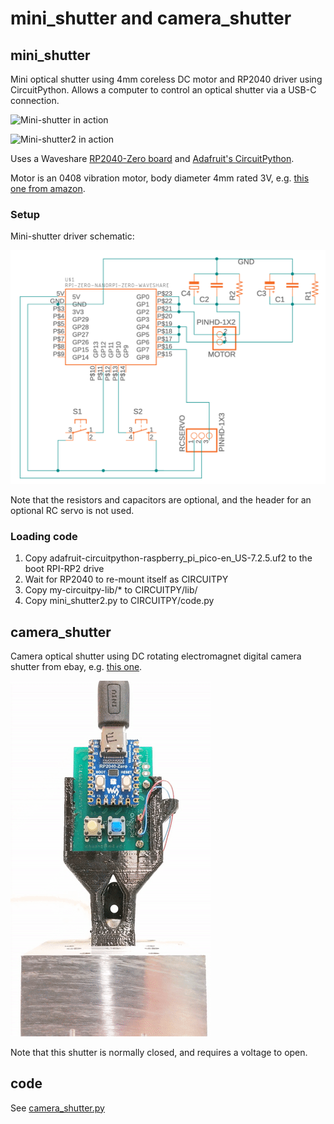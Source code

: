 # mini_shutter and camera_shutter

## mini_shutter

Mini optical shutter using 4mm coreless DC motor and RP2040 driver using CircuitPython.  Allows a computer to control an optical shutter via a USB-C connection.

![Mini-shutter in action](images/VIDEO-shutter-demo.gif)

![Mini-shutter2 in action](images/VIDEO-mini-shutter2-2022-07-18a.gif)

Uses a Waveshare <a
href="https://www.waveshare.com/rp2040-zero.htm">RP2040-Zero board</a>
and <a
href="https://learn.adafruit.com/welcome-to-circuitpython/what-is-circuitpython">Adafruit's
CircuitPython</a>.

Motor is an 0408 vibration motor, body diameter 4mm rated 3V, e.g. <a href="https://www.amazon.com/gp/product/B07PJDSRC7">this one from amazon</a>.

### Setup

Mini-shutter driver schematic:

![mini-shutter driver schematic](images/mini_shutter_driver_schematic.png)

Note that the resistors and capacitors are optional, and the header for an optional RC servo is not used.

### Loading code

1. Copy adafruit-circuitpython-raspberry_pi_pico-en_US-7.2.5.uf2 to the boot RPI-RP2 drive
2. Wait for RP2040 to re-mount itself as CIRCUITPY
3. Copy my-circuitpy-lib/* to CIRCUITPY/lib/
4. Copy mini_shutter2.py to CIRCUITPY/code.py

## camera_shutter

Camera optical shutter using DC rotating electromagnet digital camera shutter from ebay, e.g. <a href="https://www.ebay.com/itm/124456754185">this one</a>.

![Camera-shutter in action](images/VIDEO-camera-shutter-blinking-2022-08-17c.gif)

Note that this shutter is normally closed, and requires a voltage to open.

## code

See [camera_shutter.py](camera_shutter.py)
